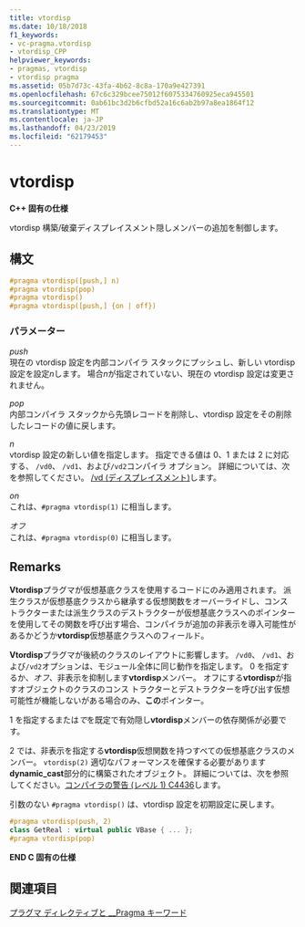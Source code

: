```yaml
---
title: vtordisp
ms.date: 10/18/2018
f1_keywords:
- vc-pragma.vtordisp
- vtordisp_CPP
helpviewer_keywords:
- pragmas, vtordisp
- vtordisp pragma
ms.assetid: 05b7d73c-43fa-4b62-8c8a-170a9e427391
ms.openlocfilehash: 67c6c329bcee75012f6075334760925eca945501
ms.sourcegitcommit: 0ab61bc3d2b6cfbd52a16c6ab2b97a8ea1864f12
ms.translationtype: MT
ms.contentlocale: ja-JP
ms.lasthandoff: 04/23/2019
ms.locfileid: "62179453"
---
```

# <a name="vtordisp"></a>vtordisp

**C++ 固有の仕様**

vtordisp 構築/破棄ディスプレイスメント隠しメンバーの追加を制御します。

## <a name="syntax"></a>構文

```cpp
#pragma vtordisp([push,] n)
#pragma vtordisp(pop)
#pragma vtordisp()
#pragma vtordisp([push,] {on | off})
```

### <a name="parameters"></a>パラメーター

*push*<br/>
現在の vtordisp 設定を内部コンパイラ スタックにプッシュし、新しい vtordisp 設定を設定*n*します。  場合*n*が指定されていない、現在の vtordisp 設定は変更されません。

*pop*<br/>
内部コンパイラ スタックから先頭レコードを削除し、vtordisp 設定をその削除したレコードの値に戻します。

*n*<br/>
vtordisp 設定の新しい値を指定します。 指定できる値は 0、1 または 2 に対応する、 `/vd0`、 `/vd1`、および`/vd2`コンパイラ オプション。 詳細については、次を参照してください。 [/vd (ディスプレイスメント)](../build/reference/vd-disable-construction-displacements.md)します。

*on*<br/>
これは、`#pragma vtordisp(1)` に相当します。

*オフ*<br/>
これは、`#pragma vtordisp(0)` に相当します。

## <a name="remarks"></a>Remarks

**Vtordisp**プラグマが仮想基底クラスを使用するコードにのみ適用されます。 派生クラスが仮想基底クラスから継承する仮想関数をオーバーライドし、コンス トラクターまたは派生クラスのデストラクターが仮想基底クラスへのポインターを使用してその関数を呼び出す場合、コンパイラが追加の非表示を導入可能性があるかどうか**vtordisp**仮想基底クラスへのフィールド。

**Vtordisp**プラグマが後続のクラスのレイアウトに影響します。 `/vd0`、 `/vd1`、および`/vd2`オプションは、モジュール全体に同じ動作を指定します。 0 を指定するか、*オフ*、非表示を抑制します**vtordisp**メンバー。 オフにする**vtordisp**が指すオブジェクトのクラスのコンス トラクターとデストラクターを呼び出す仮想可能性が機能しないがある場合のみ、**この**ポインター。

1 を指定するまたは*で*を既定で有効隠し**vtordisp**メンバーの依存関係が必要です。

2 では、非表示を指定する**vtordisp**仮想関数を持つすべての仮想基底クラスのメンバー。  `vtordisp(2)` 適切なパフォーマンスを確保する必要があります**dynamic_cast**部分的に構築されたオブジェクト。 詳細については、次を参照してください。[コンパイラの警告 (レベル 1) C4436](../error-messages/compiler-warnings/compiler-warning-level-1-c4436.md)します。

引数のない `#pragma vtordisp()` は、vtordisp 設定を初期設定に戻します。

```cpp
#pragma vtordisp(push, 2)
class GetReal : virtual public VBase { ... };
#pragma vtordisp(pop)
```

**END C 固有の仕様**

## <a name="see-also"></a>関連項目

[プラグマ ディレクティブと __Pragma キーワード](../preprocessor/pragma-directives-and-the-pragma-keyword.md)